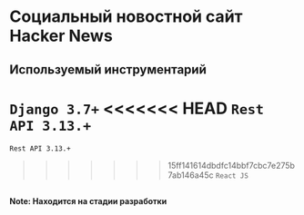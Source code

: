 # Cоциальный новостной сайт Hacker News

## Используемый инструментарий

<span>`Django 3.7+`</span>
<<<<<<< HEAD
<span>`Rest API 3.13.+ `</span>
=======
<span>`Rest API 3.13.+`</span>
>>>>>>> 15ff141614dbdfc14bbf7cbc7e275b7ab146a45c
<span>`React JS`</span>

## 

**Note: Находится на стадии разработки**
